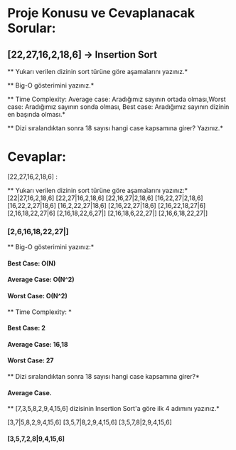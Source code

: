 
# Proje Konusu ve Cevaplanacak Sorular:

## [22,27,16,2,18,6] -> Insertion Sort

** Yukarı verilen dizinin sort türüne göre aşamalarını yazınız.*

** Big-O gösterimini yazınız.*

** Time Complexity: Average case: Aradığımız sayının ortada olması,Worst case: Aradığımız sayının sonda olması, Best case: Aradığımız sayının dizinin en başında olması.*

** Dizi sıralandıktan sonra 18 sayısı hangi case kapsamına girer? Yazınız.*

# Cevaplar:
[22,27,16,2,18,6] :

**  Yukarı verilen dizinin sort türüne göre aşamalarını yazınız:*
[22|27,16,2,18,6]
[22,27|16,2,18,6] 
[22,16,27|2,18,6] 
[16,22,27|2,18,6] 
[16,22,2,27|18,6] 
[16,2,22,27|18,6]
[2,16,22,27|18,6]
[2,16,22,18,27|6]
[2,16,18,22,27|6]
[2,16,18,22,6,27|]
[2,16,18,6,22,27|]
[2,16,6,18,22,27|]

### [2,6,16,18,22,27|]

** Big-O gösterimini yazınız:*
#### Best Case: O(N)
#### Average Case: O(N^2)
#### Worst Case: O(N^2)

** Time Complexity: *
#### Best Case: 2
#### Average Case: 16,18
#### Worst Case: 27

** Dizi sıralandıktan sonra 18 sayısı hangi case kapsamına girer?*
#### Average Case.

** [7,3,5,8,2,9,4,15,6] dizisinin Insertion Sort'a göre ilk 4 adımını yazınız.*

[3,7|5,8,2,9,4,15,6]
[3,5,7|8,2,9,4,15,6]
[3,5,7,8|2,9,4,15,6]

#### [3,5,7,2,8|9,4,15,6]

